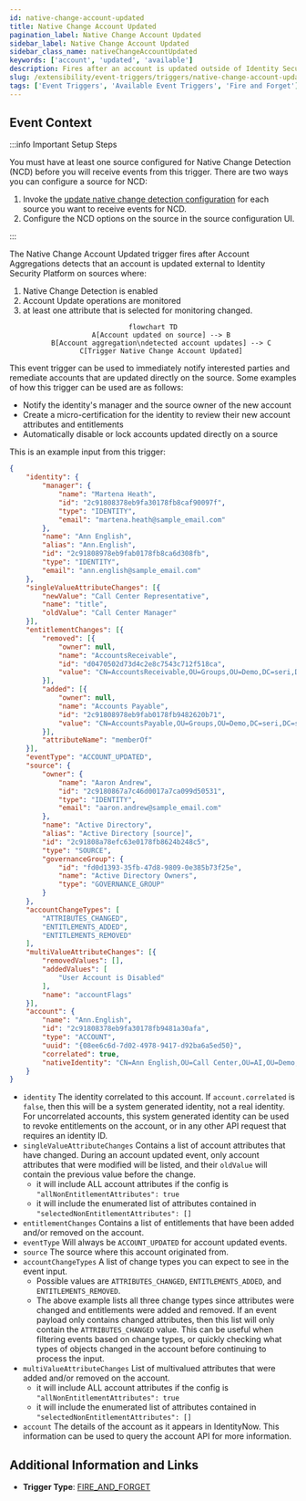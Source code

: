 ```yaml
---
id: native-change-account-updated
title: Native Change Account Updated
pagination_label: Native Change Account Updated
sidebar_label: Native Change Account Updated
sidebar_class_name: nativeChangeAccountUpdated
keywords: ['account', 'updated', 'available']
description: Fires after an account is updated outside of Identity Security Platform
slug: /extensibility/event-triggers/triggers/native-change-account-updated
tags: ['Event Triggers', 'Available Event Triggers', 'Fire and Forget']
---
```


## Event Context

:::info Important Setup Steps

You must have at least one source configured for Native Change Detection (NCD) before you will receive events from this trigger.  There are two ways you can configure a source for NCD:

1. Invoke the [update native change detection configuration](https://developer.sailpoint.com/docs/api/beta/put-native-change-detection-config) for each source you want to receive events for NCD.
2. Configure the NCD options on the source in the source configuration UI.

:::

The Native Change Account Updated trigger fires after Account Aggregations detects that an account is updated external to Identity Security Platform on sources where:

1. Native Change Detection is enabled
2. Account Update operations are monitored
3. at least one attribute that is selected for monitoring changed.

<div align="center">

```mermaid
flowchart TD
    A[Account updated on source] --> B
    B[Account aggregation\ndetected account updates] --> C
    C[Trigger Native Change Account Updated]
```

</div>

This event trigger can be used to immediately notify interested parties and remediate accounts that are updated directly on the source.  Some examples of how this trigger can be used are as follows:

- Notify the identity's manager and the source owner of the new account
- Create a micro-certification for the identity to review their new account attributes and entitlements
- Automatically disable or lock accounts updated directly on a source

This is an example input from this trigger:

```json
{
	"identity": {
		"manager": {
			"name": "Martena Heath",
			"id": "2c91808378eb9fa30178fb8caf90097f",
			"type": "IDENTITY",
			"email": "martena.heath@sample_email.com"
		},
		"name": "Ann English",
		"alias": "Ann.English",
		"id": "2c91808978eb9fab0178fb8ca6d308fb",
		"type": "IDENTITY",
		"email": "ann.english@sample_email.com"
	},
	"singleValueAttributeChanges": [{
		"newValue": "Call Center Representative",
		"name": "title",
		"oldValue": "Call Center Manager"
	}],
	"entitlementChanges": [{
		"removed": [{
			"owner": null,
			"name": "AccountsReceivable",
			"id": "d0470502d73d4c2e8c7543c712f518ca",
			"value": "CN=AccountsReceivable,OU=Groups,OU=Demo,DC=seri,DC=sailpointdemo,DC=com"
		}],
		"added": [{
			"owner": null,
			"name": "Accounts Payable",
			"id": "2c91808978eb9fab0178fb9482620b71",
			"value": "CN=AccountsPayable,OU=Groups,OU=Demo,DC=seri,DC=sailpointdemo,DC=com"
		}],
		"attributeName": "memberOf"
	}],
	"eventType": "ACCOUNT_UPDATED",
	"source": {
		"owner": {
			"name": "Aaron Andrew",
			"id": "2c9180867a7c46d0017a7ca099d50531",
			"type": "IDENTITY",
			"email": "aaron.andrew@sample_email.com"
		},
		"name": "Active Directory",
		"alias": "Active Directory [source]",
		"id": "2c91808a78efc63e0178fb8624b248c5",
		"type": "SOURCE",
		"governanceGroup": {
			"id": "fd0d1393-35fb-47d8-9809-0e385b73f25e",
			"name": "Active Directory Owners",
			"type": "GOVERNANCE_GROUP"
		}
	},
	"accountChangeTypes": [
		"ATTRIBUTES_CHANGED",
		"ENTITLEMENTS_ADDED",
		"ENTITLEMENTS_REMOVED"
	],
	"multiValueAttributeChanges": [{
		"removedValues": [],
		"addedValues": [
			"User Account is Disabled"
		],
		"name": "accountFlags"
	}],
	"account": {
		"name": "Ann.English",
		"id": "2c91808378eb9fa30178fb9481a30afa",
		"type": "ACCOUNT",
		"uuid": "{08ee6c6d-7d02-4978-9417-d92ba6a5ed50}",
		"correlated": true,
		"nativeIdentity": "CN=Ann English,OU=Call Center,OU=AI,OU=Demo,DC=seri,DC=sailpointdemo,DC=com"
	}
}
```

- `identity` The identity correlated to this account.  If `account.correlated` is `false`, then this will be a system generated identity, not a real identity. For uncorrelated accounts, this system generated identity can be used to revoke entitlements on the account, or in any other API request that requires an identity ID.
- `singleValueAttributeChanges` Contains a list of account attributes that have changed.  During an account updated event, only account attributes that were modified will be listed, and their `oldValue` will contain the previous value before the change.
  - it will include ALL account attributes if the config is `"allNonEntitlementAttributes": true`
  - it will include the enumerated list of attributes contained in `"selectedNonEntitlementAttributes": []`
- `entitlementChanges` Contains a list of entitlements that have been added and/or removed on the account.
- `eventType` Will always be `ACCOUNT_UPDATED` for account updated events.
- `source` The source where this account originated from.
- `accountChangeTypes` A list of change types you can expect to see in the event input.
  - Possible values are `ATTRIBUTES_CHANGED`, `ENTITLEMENTS_ADDED`, and `ENTITLEMENTS_REMOVED`.
  - The above example lists all three change types since attributes were changed and entitlements were added and removed.  If an event payload only contains changed attributes, then this list will only contain the `ATTRIBUTES_CHANGED` value.  This can be useful when filtering events based on change types, or quickly checking what types of objects changed in the account before continuing to process the input.
- `multiValueAttributeChanges` List of multivalued attributes that were added and/or removed on the account.
  - it will include ALL account attributes if the config is `"allNonEntitlementAttributes": true`
  - it will include the enumerated list of attributes contained in `"selectedNonEntitlementAttributes": []`
- `account` The details of the account as it appears in IdentityNow.  This information can be used to query the account API for more information.

## Additional Information and Links

- **Trigger Type**: [FIRE_AND_FORGET](../trigger-types.md#fire-and-forget)
